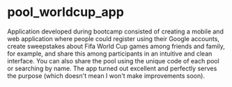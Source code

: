 # pool_worldcup_app
 
Application developed during bootcamp consisted of creating a mobile and web application where people could register using their Google accounts, create sweepstakes about Fifa World Cup games among friends and family, for example, and share this among participants in an intuitive and clean interface. You can also share the pool using the unique code of each pool or searching by name. The app turned out excellent and perfectly serves the purpose (which doesn't mean I won't make improvements soon).
